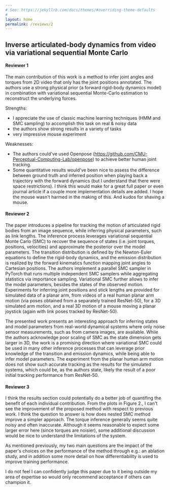 ```yaml
---
# See: https://jekyllrb.com/docs/themes/#overriding-theme-defaults
#
layout: home
permalink: /reviews/2
---
```


## Inverse articulated-body dynamics from video via variational sequential Monte Carlo

#### Reviewer 1
The main contribution of this work is a method to infer joint angles and torques from 2D video that only has the joint positions annotated. The authors use a strong physical prior (a forward rigid-body dynamics model) in combination with variational sequential Monte-Carlo estimation to reconstruct the underlying forces.

Strengths:
- I appreciate the use of classic machine learning techniques (HMM and SMC sampling) to accomplish this task on real & noisy data
- the authors show strong results in a variety of tasks
- very impressive mouse experiment

Weaknesses:
- The authors could've used Openpose (https://github.com/CMU-Perceptual-Computing-Lab/openpose) to achieve better human joint tracking.
- Some quantitative results would've been nice to assess the difference between ground truth and inferred position when playing back a trajectory with the forward dynamics (but I understand that there were space restrictions). I think this would make for a great full paper or even journal article if a couple more implementation details are added.
I hope the mouse wasn't harmed in the making of this. And kudos for shaving a mouse.

#### Reviewer 2
The paper introduces a pipeline for tracking the motion of articulated rigid bodies from an image sequence, while inferring physical parameters, such as link lengths. The inference process leverages variational sequential Monte Carlo (SMC) to recover the sequence of states (i.e. joint torques, positions, velocities) and approximate the posterior over the model parameters. The transition distribution is defined by the Newton-Euler equations to define the rigid-body dynamics, and the emission distribution is realized by the forward kinematics function mapping joint angles to Cartesian positions. The authors implement a parallel SMC sampler in PyTorch that runs multiple independent SMC samplers while aggregating statistics via importance sampling. Variational SMC further allows to infer the model parameters, besides the states of the observed motion. Experiments for inferring joint positions and stick lengths are provided for simulated data of a planar arm, from videos of a real human planar arm motion (via poses obtained from a separately trained ResNet-50), for a 3D simulated arm motion, and a real 3D motion of a mouse moving a planar joystick (again with link poses tracked by ResNet-50).

The presented work presents an interesting approach for inferring states and model parameters from real-world dynamical systems where only noise sensor measurements, such as from camera images, are available. While the authors acknowledge poor scaling of SMC as the state dimension gets larger in 3D, the work is a promising direction where variational SMC could be used in many other inference processes that can leverage prior knowledge of the transition and emission dynamics, while being able to infer model parameters. The experiment from the planar human arm motion does not show such accurate tracking as the results for the simulated systems, which could be, as the authors state, likely the result of a poor initial tracking performance from ResNet-50.

#### Reviewer 3
I think the results section could potentially do a better job of quantifing the benefit of each individual contribution. From the plots in Figure 2., I can't see the improvement of the proposed method with respect to previous work. I think the question to answer is how does nested SMC method improve a simpler approach.
The torque inference generally seems quite noisy and often inaccurate. Although it seems reasonable to expect some larger error here (since torques are noisier), some additional discussion would be nice to understand the limitations of the system.

As mentioned previously, my two main questions are the impact of the paper's choices on the performance of the method through e.g.: an ablation study, and in addition some more detail on how differentiability is used to improve training performance.

I do not feel I can confidently judge this paper due to it being outside my area of expertise so would only recommend acceptance if others can champion it.